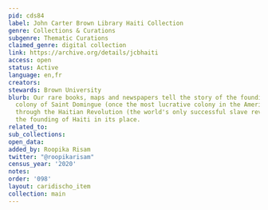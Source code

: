 ```yaml
---
pid: cds84
label: John Carter Brown Library Haiti Collection
genre: Collections & Curations
subgenre: Thematic Curations
claimed_genre: digital collection
link: https://archive.org/details/jcbhaiti
access: open
status: Active
language: en,fr
creators:
stewards: Brown University
blurb: Our rare books, maps and newspapers tell the story of the founding of the French
  colony of Saint Domingue (once the most lucrative colony in the Americas), its demise
  through the Haitian Revolution (the world's only successful slave revolution) and
  the founding of Haiti in its place.
related_to:
sub_collections:
open_data:
added_by: Roopika Risam
twitter: "@roopikarisam"
census_year: '2020'
notes:
order: '098'
layout: caridischo_item
collection: main
---
```

